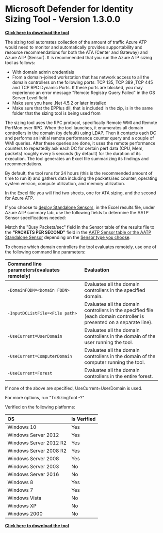 # Microsoft Defender for Identity Sizing Tool - Version 1.3.0.0

[**Click here to download the tool**](https://github.com/microsoft/ATA-AATP-Sizing-Tool/releases)

The sizing tool automates collection of the amount of traffic Azure ATP would need to monitor and automatically provides supportability and resource recommendations for both the ATA (Center and Gateway) and Azure ATP (Sensor).
It is recommended that you run the Azure ATP sizing tool as follows:

- With domain admin credentials
- From a domain-joined workstation that has network access to all the domain controllers on the following ports: TCP 135, TCP 389 ,TCP 445 and TCP RPC Dynamic Ports. If these ports are blocked, you may experience an error message "Remote Registry Query Failed" in the OS Server Level field
- Make sure you have .Net 4.5.2 or later installed 
- Make sure that the EPPlus dll, that is included in the zip, is in the same folder that the sizing tool is being used from

The sizing tool uses the RPC protocol, specifically Remote WMI and Remote PerfMon over RPC.  When the tool launches, it enumerates all domain controllers in the domain (by default) using LDAP.  Then it contacts each DC and performs an initial remote performance counter query and a couple of WMI queries.  After these queries are done, it uses the remote performance counters to repeatedly ask each DC for certain perf data (CPU, Mem, packets) roughly every 5 seconds (by default) for the duration of its execution. The tool generates an Excel file summarizing its findings and recommendations.

By default, the tool runs for 24 hours (this is the recommended amount of time to run it) and gathers data including the packets/sec counter, operating system version, compute utilization, and memory utilization.

In the Excel file you will find two sheets, one for ATA sizing, and the second for Azure ATP.

If you choose to [deploy Standalone Sensors](https://docs.microsoft.com/en-us/azure-advanced-threat-protection/atp-capacity-planning#azure-atp-sensor-and-standalone-sensor-sizing-a-namesizinga), in the Excel results file, under Azure ATP summary tab, use the following fields to determine the AATP Sensor specifications needed: 

Match the "Busy Packets/sec" field in the Sensor table of the results file to the **"PACKETS PER SECOND"** field in the [AATP Sensor table or the AATP Standalone Sensor](https://docs.microsoft.com/en-us/azure-advanced-threat-protection/atp-capacity-planning#azure-atp-sensor-and-standalone-sensor-sizing-a-namesizinga) depending on the [Sensor type you choose](https://docs.microsoft.com/en-us/azure-advanced-threat-protection/atp-capacity-planning#choosing-the-right-sensor-type-for-your-deployment). 

To choose which domain controllers the tool evaluates remotely, use one of the following command line parameters:

| Command line parameters(evaluates remotely) | Evaluation |
| :------------------------------------------ | :----------- |
| `-DomainFQDN=<Domain FQDN>` | Evaluates all the domain controllers in the specified domain. |
| `-InputDCListFile=<File path>` |Evaluates all the domain controllers in the specified file (each domain controller is presented on a separate line). |
| `-UseCurrent=UserDomain` | Evaluates all the domain controllers in the domain of the user running the tool. |
| `-UseCurrent=ComputerDomain` | Evaluates all the domain controllers in the domain of the computer running the tool.|
| `-UseCurrent=Forest` | Evaluates all the domain controllers in the entire forest. |

If none of the above are specified, UseCurrent=UserDomain is used.

For more options, run "TriSizingTool -?"

Verified on the following platforms:

| OS  | Is Verified |
| :------------- | :------------- |
| Windows 10  | Yes  |
| Windows Server 2012  | Yes  |
| Windows Server 2012 R2  | Yes  |
| Windows Server 2008 R2  | Yes  |
| Windows Server 2008  | Yes  |
| Windows Server 2003  | No  |
| Windows Server 2016  | No  |
| Windows 8  | Yes  |
| Windows 7  | Yes  |
| Windows Vista  | No  |
| Windows XP  | No  |
| Windows 2000  | No  |

[**Click here to download the tool**](https://github.com/microsoft/ATA-AATP-Sizing-Tool/releases)
